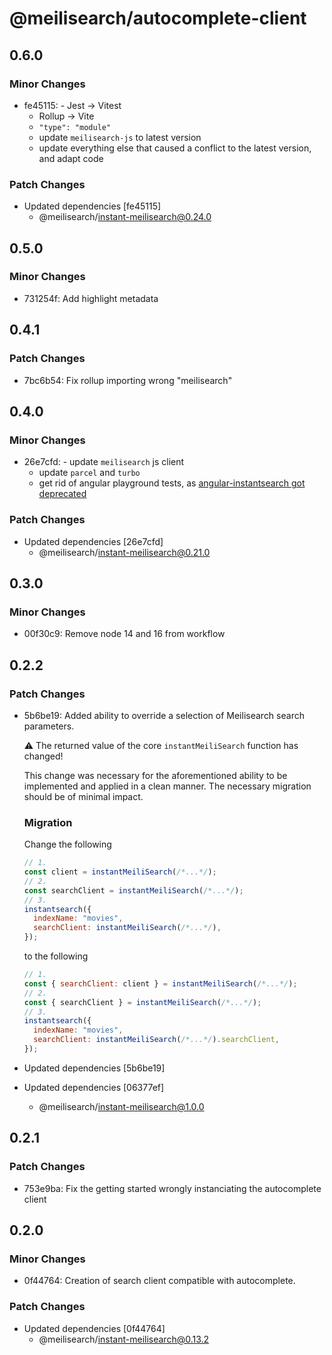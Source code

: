 # @meilisearch/autocomplete-client

## 0.6.0

### Minor Changes

- fe45115: - Jest -> Vitest
  - Rollup -> Vite
  - `"type": "module"`
  - update `meilisearch-js` to latest version
  - update everything else that caused a conflict to the latest version, and adapt code

### Patch Changes

- Updated dependencies [fe45115]
  - @meilisearch/instant-meilisearch@0.24.0

## 0.5.0

### Minor Changes

- 731254f: Add highlight metadata

## 0.4.1

### Patch Changes

- 7bc6b54: Fix rollup importing wrong "meilisearch"

## 0.4.0

### Minor Changes

- 26e7cfd: - update `meilisearch` js client
  - update `parcel` and `turbo`
  - get rid of angular playground tests, as [angular-instantsearch got deprecated](https://www.algolia.com/blog/algolia/migrating-from-angular-instantsearch/)

### Patch Changes

- Updated dependencies [26e7cfd]
  - @meilisearch/instant-meilisearch@0.21.0

## 0.3.0

### Minor Changes

- 00f30c9: Remove node 14 and 16 from workflow

## 0.2.2

### Patch Changes

- 5b6be19: Added ability to override a selection of Meilisearch search parameters.

  ⚠️ The returned value of the core `instantMeiliSearch` function has changed!

  This change was necessary for the aforementioned ability to be implemented and
  applied in a clean manner.
  The necessary migration should be of minimal impact.

  ### Migration

  Change the following

  ```js
  // 1.
  const client = instantMeiliSearch(/*...*/);
  // 2.
  const searchClient = instantMeiliSearch(/*...*/);
  // 3.
  instantsearch({
    indexName: "movies",
    searchClient: instantMeiliSearch(/*...*/),
  });
  ```

  to the following

  ```js
  // 1.
  const { searchClient: client } = instantMeiliSearch(/*...*/);
  // 2.
  const { searchClient } = instantMeiliSearch(/*...*/);
  // 3.
  instantsearch({
    indexName: "movies",
    searchClient: instantMeiliSearch(/*...*/).searchClient,
  });
  ```

- Updated dependencies [5b6be19]
- Updated dependencies [06377ef]
  - @meilisearch/instant-meilisearch@1.0.0

## 0.2.1

### Patch Changes

- 753e9ba: Fix the getting started wrongly instanciating the autocomplete client

## 0.2.0

### Minor Changes

- 0f44764: Creation of search client compatible with autocomplete.

### Patch Changes

- Updated dependencies [0f44764]
  - @meilisearch/instant-meilisearch@0.13.2
